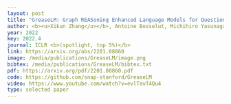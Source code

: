 ```yaml
--- 
layout: post
title: "GreaseLM: Graph REASoning Enhanced Language Models for Question Answering"
author: <b><u>Xikun Zhang</u></b>, Antoine Bosselut, Michihiro Yasunaga, Hongyu Ren, Percy Liang, Christopher D Manning, Jure Leskovec
year: 2022
key: 2022.4
journal: ICLR <b>(spotlight, top 5%)</b>
link: https://arxiv.org/abs/2201.08860
image: /media/publications/GreaseLM/image.png
bibtex: /media/publications/GreaseLM/bibtex.txt
pdf: https://arxiv.org/pdf/2201.08860.pdf
code: https://github.com/snap-stanford/GreaseLM
video: https://www.youtube.com/watch?v=evlTavT4Qu4
type: selected paper
---
```


